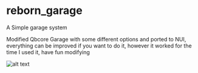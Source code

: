 # reborn_garage
A Simple garage system


Modified Qbcore Garage with some different options and ported to NUI, everything can be improved if you want to do it, however it worked for the time I used it, have fun modifying

![alt text](http://url/to/img.png)

